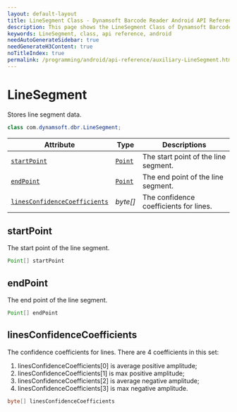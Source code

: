 ```yaml
---
layout: default-layout
title: LineSegment Class - Dynamsoft Barcode Reader Android API Reference
description: This page shows the LineSegment Class of Dynamsoft Barcode Reader for Android SDK.
keywords: LineSegment, class, api reference, android
needAutoGenerateSidebar: true
needGenerateH3Content: true
noTitleIndex: true
permalink: /programming/android/api-reference/auxiliary-LineSegment.html
---
```


# LineSegment

Stores line segment data.

```java
class com.dynamsoft.dbr.LineSegment;
```

| Attribute | Type | Descriptions |
|---------- | ---- | ----------- |
| [`startPoint`](#startpoint) | [`Point`](auxiliary-Point.html) | The start point of the line segment. |
| [`endPoint`](#endpoint) | [`Point`](auxiliary-Point.html) | The end point of the line segment. |
| [`linesConfidenceCoefficients`](#linesconfidencecoefficients) | *byte\[\]* | The confidence coefficients for lines. |

## startPoint

The start point of the line segment.

```java
Point[] startPoint
```

## endPoint

The end point of the line segment.

```java
Point[] endPoint
```

## linesConfidenceCoefficients

The confidence coefficients for lines. There are 4 coefficients in this set:  

1. linesConfidenceCoefficients\[0\] is average positive amplitude;
2. linesConfidenceCoefficients\[1\] is max positive amplitude;
3. linesConfidenceCoefficients\[2\] is average negative amplitude;
4. linesConfidenceCoefficients\[3\] is max negative amplitude.

```java
byte[] linesConfidenceCoefficients
```
